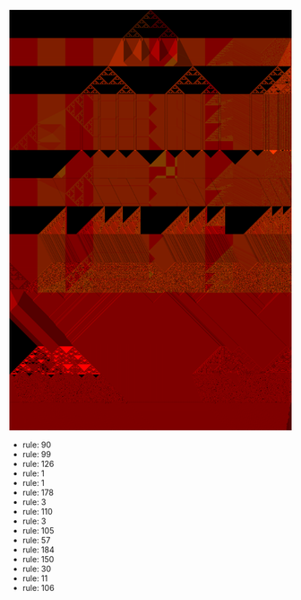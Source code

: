 ![photo](./output.png) 
 * rule: 90
* rule: 99
* rule: 126
* rule: 1
* rule: 1
* rule: 178
* rule: 3
* rule: 110
* rule: 3
* rule: 105
* rule: 57
* rule: 184
* rule: 150
* rule: 30
* rule: 11
* rule: 106

